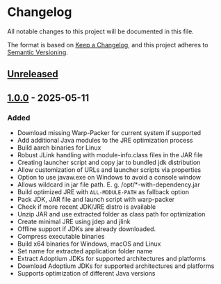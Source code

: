 # Changelog

All notable changes to this project will be documented in this file.

The format is based on [Keep a Changelog](https://keepachangelog.com/en/1.0.0/),
and this project adheres to [Semantic Versioning](https://semver.org/spec/v2.0.0.html).

## [Unreleased]

## [1.0.0] - 2025-05-11
### Added
- Download missing Warp-Packer for current system if supported
- Add additional Java modules to the JRE optimization process
- Build aarch binaries for Linux
- Robust JLink handling with module-info.class files in the JAR file
- Creating launcher script and copy jar to bundled jdk distribution
- Allow customization of URLs and launcher scripts via properties
- Option to use javaw.exe on Windows to avoid a console window
- Allows wildcard in jar file path. E. g. /opt/*-with-dependency.jar
- Build optimized JRE with `ALL-MODULE-PATH` as fallback option
- Pack JDK, JAR file and launch script with warp-packer
- Check if more recent JDK/JRE distro is available
- Unzip JAR and use extracted folder as class path for optimization
- Create minimal JRE using jdep and jlink
- Offline support if JDKs are already downloaded.
- Compress executable binaries
- Build x64 binaries for Windows, macOS and Linux
- Set name for extracted application folder name
- Extract Adoptium JDKs for supported architectures and platforms
- Download Adoptium JDKs for supported architectures and platforms
- Supports optimization of different Java versions

[unreleased]: https://github.com/kirbylink/java-warp4j/compare/main...HEAD
[1.0.0]: https://github.com/kirbylink/java-warp4j/releases/tag/1.0.0
